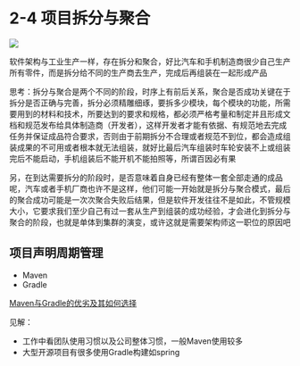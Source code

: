 # 2-4 项目拆分与聚合 #

![](https://climg.mukewang.com/5edfa3430001175119201080.jpg)

软件架构与工业生产一样，存在拆分和聚合，好比汽车和手机制造商很少自己生产所有零件，而是拆分给不同的生产商去生产，完成后再组装在一起形成产品

思考：拆分与聚合是两个不同的阶段，时序上有前后关系，聚合是否成功关键在于拆分是否正确与完善，拆分必须精雕细琢，要拆多少模块，每个模块的功能，所需要用到的材料和技术，所要达到的要求和规格，都必须严格考量和制定并且形成文档和规范发布给具体制造商（开发者），这样开发者才能有依据、有规范地去完成任务并保证成品符合要求，否则由于前期拆分不合理或者规范不到位，都会造成组装成果的不可用或者根本就无法组装，就好比最后汽车组装时车轮安装不上或组装完后不能启动，手机组装后不能开机不能拍照等，所谓百因必有果

另，在到达需要拆分的阶段时，是否意味着自身已经有整体一套全部走通的成品呢，汽车或者手机厂商也许不是这样，他们可能一开始就是拆分与聚合模式，最后的聚合成功可能是一次次聚合失败后结果，但是软件开发往往不是如此，不管规模大小，它要求我们至少自己有过一套从生产到组装的成功经验，才会进化到拆分与聚合的阶段，也就是单体到集群的演变，或许这就是需要架构师这一职位的原因吧

## 项目声明周期管理 ##

- Maven
- Gradle

[Maven与Gradle的优劣及其如何选择](https://www.jianshu.com/p/f58ca8827c48 "Maven与Gradle的优劣及其如何选择")


见解：

- 工作中看团队使用习惯以及公司整体习惯，一般Maven使用较多
- 大型开源项目有很多使用Gradle构建如spring